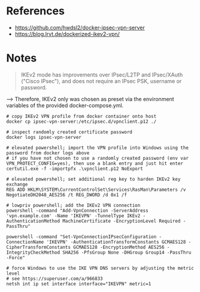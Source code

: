 # References 

- https://github.com/hwdsl2/docker-ipsec-vpn-server
- https://blog.lrvt.de/dockerized-ikev2-vpn/

# Notes

> IKEv2 mode has improvements over IPsec/L2TP and IPsec/XAuth ("Cisco IPsec"), and does not require an IPsec PSK, username or password.

--> Therefore, IKEv2 only was chosen as preset via the environment variables of the provided docker-compose.yml.

````
# copy IKEv2 VPN profile from docker container onto host
docker cp ipsec-vpn-server:/etc/ipsec.d/vpnclient.p12 ./

# inspect randomly created certificate password
docker logs ipsec-vpn-server

# elevated powershell; import the VPN profile into Windows using the password from docker logs above
# if you have not chosen to use a randomly created password (env var VPN_PROTECT_CONFIG=yes), then use a blank entry and just hit enter
certutil.exe -f -importpfx .\vpnclient.p12 NoExport

# elevated powershell; set additional reg key to harden IKEv2 key exchange
REG ADD HKLM\SYSTEM\CurrentControlSet\Services\RasMan\Parameters /v NegotiateDH2048_AES256 /t REG_DWORD /d 0x1 /f

# lowpriv powershell; add the IKEv2 VPN connection
powershell -command "Add-VpnConnection -ServerAddress 'vpn.example.com' -Name 'IKEVPN' -TunnelType IKEv2 -AuthenticationMethod MachineCertificate -EncryptionLevel Required -PassThru"

powershell -command "Set-VpnConnectionIPsecConfiguration -ConnectionName 'IKEVPN' -AuthenticationTransformConstants GCMAES128 -CipherTransformConstants GCMAES128 -EncryptionMethod AES256 -IntegrityCheckMethod SHA256 -PfsGroup None -DHGroup Group14 -PassThru -Force"

# force Windows to use the IKE VPN DNS servers by adjusting the metric level
# see https://superuser.com/a/966833
netsh int ip set interface interface="IKEVPN" metric=1
````
